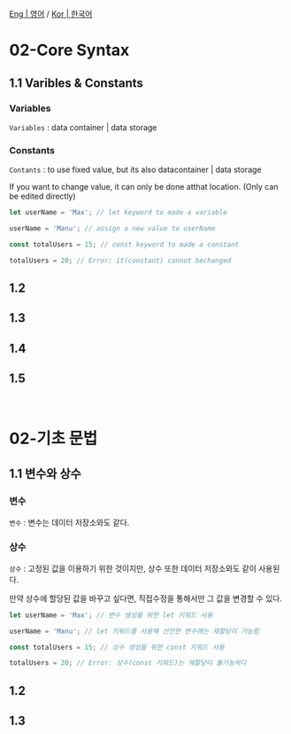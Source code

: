 [Eng | 영어](#02-Core-Syntax)
/
[Kor | 한국어](#02-기초-문법)

# 02-Core Syntax

## 1.1 Varibles & Constants

### Variables
`Variables` : data container | data storage

### Constants
`Contants` : to use fixed value, but its also datacontainer | data storage

If you want to change value, it can only be done atthat location. (Only can be edited directly)

```javascript
let userName = 'Max'; // let keyword to made a variable

userName = 'Manu'; // assign a new value to userName

const totalUsers = 15; // const keyword to made a constant

totalUsers = 20; // Error: it(constant) cannot bechanged
```

## 1.2 

 

## 1.3 

## 1.4 

## 1.5 

<br>

# 02-기초 문법

## 1.1 변수와 상수

### 변수
`변수` : 변수는 데이터 저장소와도 같다.

### 상수
`상수` : 고정된 값을 이용하기 위한 것이지만, 상수 또한 데이터 저장소와도 같이 사용된다.

만약 상수에 할당된 값을 바꾸고 싶다면, 직접수정을 통해서만 그 값을 변경할 수 있다.

```javascript
let userName = 'Max'; // 변수 생성을 위한 let 키워드 사용

userName = 'Manu'; // let 키워드를 사용해 선언한 변수에는 재할당이 가능함

const totalUsers = 15; // 상수 생성을 위한 const 키워드 사용

totalUsers = 20; // Error: 상수(const 키워드)는 재할당이 불가능하다
```


## 1.2 



## 1.3 